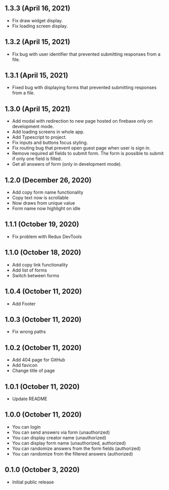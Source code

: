 ## 1.3.3 (April 16, 2021)
- Fix draw widget display.
- Fix loading screen display.

## 1.3.2 (April 15, 2021)
- Fix bug with user identifier that prevented submitting responses from a file.

## 1.3.1 (April 15, 2021)
- Fixed bug with displaying forms that prevented submitting responses from a file.

## 1.3.0 (April 15, 2021)
- Add modal with redirection to new page hosted on firebase only on development mode.
- Add loading screens in whole app.
- Add Typescript to project.
- Fix inputs and buttons focus styling.
- Fix routing bug that prevent open guest page when user is sign in.
- Remove required all fields to submit form. The form is possible to submit if only one field is filled.
- Get all answers of form (only in development mode).

## 1.2.0 (December 26, 2020)
- Add copy form name functionality
- Copy text now is scrollable
- Now draws from unique value
- Form name now highlight on idle

## 1.1.1 (October 19, 2020)
- Fix problem with Redux DevTools

## 1.1.0 (October 18, 2020)
- Add copy link functionality
- Add list of forms
- Switch between forms

## 1.0.4 (October 11, 2020)
- Add Footer

## 1.0.3 (October 11, 2020)
- Fix wrong paths

## 1.0.2 (October 11, 2020)
- Add 404 page for GitHub
- Add favicon
- Change title of page

## 1.0.1 (October 11, 2020)
- Update README

## 1.0.0 (October 11, 2020)
- You can login 
- You can send answers via form (unauthorized)
- You can display creator name (unauthorized)
- You can display form name (unauthorized, authorized)
- You can randomize answers from the form fields (authorized)
- You can randomize from the filtered answers (authorized)

## 0.1.0 (October 3, 2020)
- Initial public release

